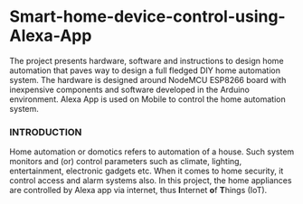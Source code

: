 # Smart-home-device-control-using-Alexa-App
The project presents hardware, software and instructions to design home automation that paves way to design a full fledged DIY home automation system.  The hardware is designed around NodeMCU ESP8266 board with inexpensive components and software developed in the Arduino environment. Alexa App is used on Mobile to control the home automation system.
### INTRODUCTION ###
Home automation or domotics refers to automation of a house. Such system monitors and (or) control parameters such as climate, lighting, entertainment, electronic gadgets etc. When it comes to home security, it control access and alarm systems also. In this project, the home appliances are controlled by Alexa app via internet, thus **I**nternet **o**f **T**hings (IoT).
